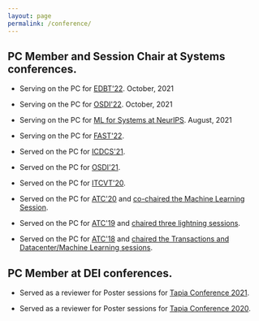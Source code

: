 ```yaml
---
layout: page
permalink: /conference/
---
```


## PC Member and Session Chair at Systems conferences.

-   Serving on the PC for [EDBT'22](https://conferences.inf.ed.ac.uk/edbticdt2022/). October, 2021

-   Serving on the PC for [OSDI'22](https://www.usenix.org/conference/osdi22). October, 2021

-   Serving on the PC for [ML for Systems at NeurIPS](http://mlforsystems.org/). August, 2021

-   Serving on the PC for [FAST'22](https://www.usenix.org/conference/fast22).

-   Served on the PC for [ICDCS'21](https://icdcs2021.us/).

-   Served on the PC for [OSDI'21](https://www.usenix.org/conference/osdi21).

-   Served on the PC for [ITCVT'20](https://emergingtechnet.org/ITCVT2020/committee.php).

-   Served on the PC for [ATC'20](https://www.usenix.org/conference/atc20) and [co-chaired the Machine Learning Session](https://www.usenix.org/conference/atc20/technical-sessions).

-   Served on the PC for [ATC'19](https://www.usenix.org/conference/atc19/) and [chaired three lightning sessions](https://www.usenix.org/conference/atc19/technical-sessions).

-   Served on the PC for [ATC'18](https://www.usenix.org/conference/atc18/) and [chaired the Transactions and Datacenter/Machine Learning sessions](https://www.usenix.org/conference/atc18/technical-sessions).

## PC Member at DEI conferences.

-   Served as a reviewer for Poster sessions for [Tapia Conference 2021](http://tapiaconference.org/).

-   Served as a reviewer for Poster sessions for [Tapia Conference 2020](http://tapiaconference.org/).
